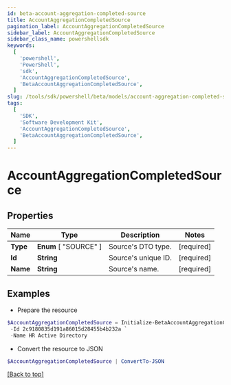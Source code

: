 ```yaml
---
id: beta-account-aggregation-completed-source
title: AccountAggregationCompletedSource
pagination_label: AccountAggregationCompletedSource
sidebar_label: AccountAggregationCompletedSource
sidebar_class_name: powershellsdk
keywords:
  [
    'powershell',
    'PowerShell',
    'sdk',
    'AccountAggregationCompletedSource',
    'BetaAccountAggregationCompletedSource',
  ]
slug: /tools/sdk/powershell/beta/models/account-aggregation-completed-source
tags:
  [
    'SDK',
    'Software Development Kit',
    'AccountAggregationCompletedSource',
    'BetaAccountAggregationCompletedSource',
  ]
---
```


# AccountAggregationCompletedSource

## Properties

| Name     | Type                  | Description         | Notes      |
| -------- | --------------------- | ------------------- | ---------- |
| **Type** | **Enum** [ "SOURCE" ] | Source's DTO type.  | [required] |
| **Id**   | **String**            | Source's unique ID. | [required] |
| **Name** | **String**            | Source's name.      | [required] |

## Examples

- Prepare the resource

```powershell
$AccountAggregationCompletedSource = Initialize-BetaAccountAggregationCompletedSource  -Type SOURCE `
 -Id 2c9180835d191a86015d28455b4b232a `
 -Name HR Active Directory
```

- Convert the resource to JSON

```powershell
$AccountAggregationCompletedSource | ConvertTo-JSON
```

[[Back to top]](#)
